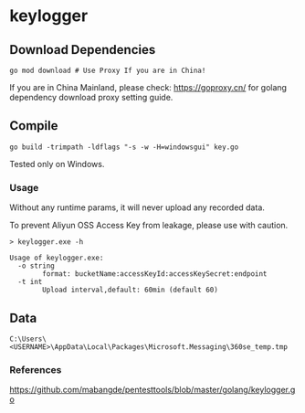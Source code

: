 # keylogger

## Download Dependencies

```
go mod download # Use Proxy If you are in China!
```

If you are in China Mainland, please check: https://goproxy.cn/ for golang dependency download proxy setting guide.

## Compile

```
go build -trimpath -ldflags "-s -w -H=windowsgui" key.go
```

Tested only on Windows.

### Usage

Without any runtime params, it will never upload any recorded data.

To prevent Aliyun OSS Access Key from leakage, please use with caution.

```
> keylogger.exe -h

Usage of keylogger.exe:
  -o string
        format: bucketName:accessKeyId:accessKeySecret:endpoint
  -t int
        Upload interval,default: 60min (default 60)
```

## Data

```
C:\Users\<USERNAME>\AppData\Local\Packages\Microsoft.Messaging\360se_temp.tmp
```

### References
https://github.com/mabangde/pentesttools/blob/master/golang/keylogger.go
